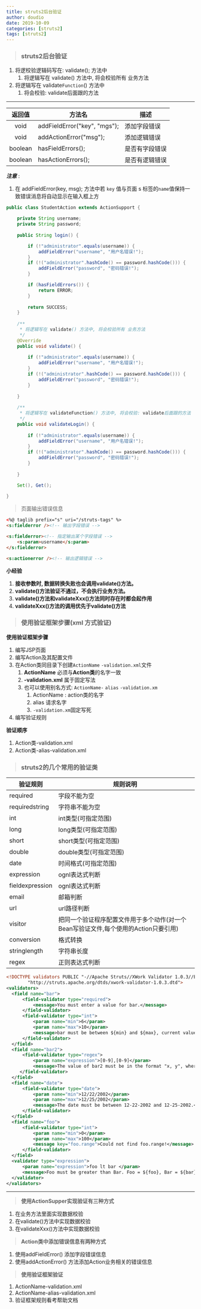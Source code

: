 ```yaml
---
title: struts2后台验证
author: doudio
date: 2019-10-09
categories: [struts2]
tags: [struts2]
---
```


> ### struts2后台验证

1. 将逻校验逻辑码写在: validate(); 方法中
   1. 将逻辑写在 validate() 方法中, 将会校验所有 业务方法
2. 将逻辑写在 validate`Function`() 方法中
   1. 将会校验: validate后面跟的方法



---

| 返回值  | 方法名                       | 描述           |
| :-----: | ---------------------------- | -------------- |
|  void   | addFieldError("key", "mgs"); | 添加字段错误   |
|  void   | addActionError("msg");       | 添加逻辑错误   |
| boolean | hasFieldErrors();            | 是否有字段错误 |
| boolean | hasActionErrors();           | 是否有逻辑错误 |

***注意*** : 

1. 在 addFieldError(key, msg); 方法中若 `key` 值与页面 s 标签的`name`值保持一致错误消息将自动显示在输入框上方

```java
public class StudentAction extends ActionSupport {

	private String username;
	private String password;
	
    public String login() {

		if (!"administrator".equals(username)) {
			addFieldError("username", "用户名错误!");
		}
		if (!("administrator".hashCode() == password.hashCode())) {
			addFieldError("password", "密码错误!");
		}

		if (hasFieldErrors()) {
			return ERROR;
		}
        
		return SUCCESS;
	}
    
	/**
	 * 将逻辑写在 validate() 方法中, 将会校验所有 业务方法
	 */
	@Override
	public void validate() {
		
		if (!"administrator".equals(username)) {
			addFieldError("username", "用户名错误!");
		}
		if (!("administrator".hashCode() == password.hashCode())) {
			addFieldError("password", "密码错误!");
		}
		
	}
	
	/**
	 * 将逻辑写在 validateFunction() 方法中, 将会校验: validate后面跟的方法
	 */
	public void validateLogin() {
		
		if (!"administrator".equals(username)) {
			addFieldError("username", "用户名错误!");
		}
		if (!("administrator".hashCode() == password.hashCode())) {
			addFieldError("password", "密码错误!");
		}
		
	}

    Set(), Get();
    
}
```

> 页面输出错误信息

```html
<%@ taglib prefix="s" uri="/struts-tags" %>
<s:fielderror /><!-- 输出字段错误 -->

<s:fielderror><!-- 指定输出某个字段错误 -->
    <s:param>username</s:param>
</s:fielderror>

<s:actionerror /><!-- 输出逻辑错误 -->
```

**小经验**  

1. **接收参数时, 数据转换失败也会调用validate()方法。**
2. **validate()方法验证不通过，不会执行业务方法。**
3. **validate()方法和validateXxx()方法同时存在时都会起作用**
4. **validateXxx()方法的调用优先于validate()方法**



> ### **使用验证框架步骤**(xml 方式验证)

**使用验证框架步骤**   

1. 编写JSP页面
2. 编写Action及其配置文件
3. 在Action类同目录下创建`ActionName` `-validation.xml`文件
   1. **ActionName** 必须与**Action类**的名字一致
   2. **-validation.xml** 属于固定写法
   3. 也可以使用别名方式: `ActionName-`  `alias` `-validation.xm`
      1. ActionName : action类的名字
      2. alias 请求名字
      3. `-validation.xm`固定写死
4. 编写验证规则



**验证顺序**

1. Action类-validation.xml
2. Action类-alias-validation.xml



> ### struts2的几个常用的验证类

| 验证规则        | 规则说明                                                     |
| --------------- | ------------------------------------------------------------ |
| required        | 字段不能为空                                                 |
| requiredstring  | 字符串不能为空                                               |
| int             | int类型(可指定范围)                                          |
| long            | long类型(可指定范围)                                         |
| short           | short类型(可指定范围)                                        |
| double          | double类型(可指定范围)                                       |
| date            | 时间格式(可指定范围)                                         |
| expression      | ognl表达式判断                                               |
| fieldexpression | ognl表达式判断                                               |
| email           | 邮箱判断                                                     |
| url             | url路径判断                                                  |
| visitor         | 把同一个验证程序配置文件用于多个动作(对一个Bean写验证文件,每个使用的Action只要引用) |
| conversion      | 格式转换                                                     |
| stringlength    | 字符串长度                                                   |
| regex           | 正则表达式判断                                               |

```xml
<!DOCTYPE validators PUBLIC "-//Apache Struts//XWork Validator 1.0.3//EN"
		"http://struts.apache.org/dtds/xwork-validator-1.0.3.dtd">
<validators>
  <field name="bar">
      <field-validator type="required">
          <message>You must enter a value for bar.</message>
      </field-validator>
      <field-validator type="int">
          <param name="min">6</param>
          <param name="max">10</param>
          <message>bar must be between ${min} and ${max}, current value is ${bar}.</message>
      </field-validator>
  </field>
  <field name="bar2">
      <field-validator type="regex">
          <param name="expression">[0-9],[0-9]</param>
          <message>The value of bar2 must be in the format "x, y", where x and y are between 0 and 9</message>
     </field-validator>
  </field>
  <field name="date">
      <field-validator type="date">
          <param name="min">12/22/2002</param>
          <param name="max">12/25/2002</param>
          <message>The date must be between 12-22-2002 and 12-25-2002.</message>
      </field-validator>
  </field>
  <field name="foo">
      <field-validator type="int">
          <param name="min">0</param>
          <param name="max">100</param>
          <message key="foo.range">Could not find foo.range!</message>
      </field-validator>
  </field>
  <validator type="expression">
      <param name="expression">foo lt bar </param>
      <message>Foo must be greater than Bar. Foo = ${foo}, Bar = ${bar}.</message>
  </validator>
</validators>
```

---

> **使用ActionSupper实现验证有三种方式**

1. 在业务方法里面实现数据校验
2. 在validate()方法中实现数据校验
3. 在validateXxx()方法中实现数据校验

> **Action类中添加错误信息有两种方式**

1. 使用addFieldError() 添加字段错误信息
2. 使用addActionError() 方法添加Action业务相关的错误信息

> **使用验证框架验证**

1. ActionName-validation.xml
2. ActionName-alias-validation.xml
3. 验证框架规则看考帮助文档